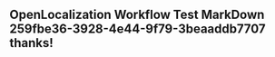 <properties
ms.topic="hero-topic"
ms.test1="hero-topic"
ms.test2="test"/>

## OpenLocalization Workflow Test MarkDown 259fbe36-3928-4e44-9f79-3beaaddb7707 thanks!
